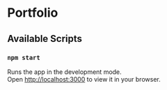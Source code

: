 # Portfolio


## Available Scripts
### `npm start`

Runs the app in the development mode.\
Open [http://localhost:3000](http://localhost:3000) to view it in your browser.

